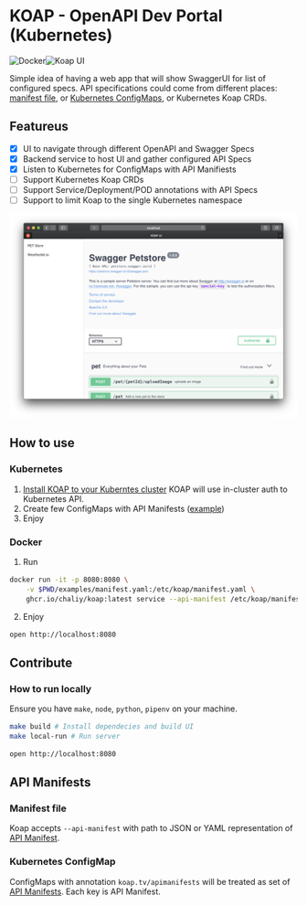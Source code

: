 # KOAP - OpenAPI Dev Portal (Kubernetes)

![Docker](https://github.com/chaliy/koap/workflows/Docker%20image/badge.svg)![Koap UI](https://github.com/chaliy/koap/workflows/Koap%20UI/badge.svg)


Simple idea of having a web app that will show SwaggerUI for list of configured specs. API specifications could come from different places: [manifest file](./examples/manifest.yaml), or [Kubernetes ConfigMaps](./examples/configmaps/), or Kubernetes Koap CRDs.

## Featureus

- [x] UI to navigate through different OpenAPI and Swagger Specs
- [x] Backend service to host UI and gather configured API Specs
- [x] Listen to Kubernetes for ConfigMaps with API Manifiests
- [ ] Support Kubernetes Koap CRDs
- [ ] Support Service/Deployment/POD annotations with API Specs
- [ ] Support to limit Koap to the single Kubernetes namespace

![UI](./docs/ui.png)

## How to use

### Kubernetes

1. [Install KOAP to your Kuberntes cluster](./deploy/) KOAP will use in-cluster auth to Kubernetes API.
2. Create few ConfigMaps with API Manifests ([example](./examples/configmaps/))
3. Enjoy

### Docker

1. Run
```sh
docker run -it -p 8080:8080 \
    -v $PWD/examples/manifest.yaml:/etc/koap/manifest.yaml \
    ghcr.io/chaliy/koap:latest service --api-manifest /etc/koap/manifest.yaml
```

2. Enjoy
```sh
open http://localhost:8080
```

## Contribute

### How to run locally

Ensure you have `make`, `node`, `python`, `pipenv` on your machine.

```sh
make build # Install dependecies and build UI
make local-run # Run server
```

```sh
open http://localhost:8080
```

## API Manifests

### Manifest file

Koap accepts `--api-manifest` with path to JSON or YAML representation of [API Manifest](./examples/manifest.yaml).


### Kubernetes ConfigMap 

ConfigMaps with annotation `koap.tv/apimanifests` will be treated as set of [API Manifests](./examples/configmaps/). Each key is API Manifest.